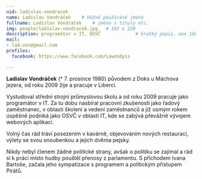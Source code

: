 ```yaml
---
uid: ladislav.vondracek
name: Ladislav Vondráček  	# běžně používáné jméno
fullname: Ladislav Vondráček  	# jméno s tituly etc.
img: people/ladislav-vondracek.jpg   # 165 x 220
description: programátor v IT, OSVČ            	# kratký popis, max 160 znaků
mail:
- lad.von@gmail.com 
profiles:
  facebook: https://www.facebook.com/Lawondyss

---
```


**Ladislav Vondráček** (* 7. prosince 1980) původem z Doks u Máchova jezera, od roku 2009 žije a pracuje v Liberci. 

Vystudoval střední strojní průmyslovou školu a od roku 2009 pracuje jako programátor v IT. Za tu dobu nasbíral pracovní zkušenosti jako řadový zaměstnanec, v oblasti školení a vedení zaměstnanců a již osmým rokem úspěšně podniká jako OSVČ v oblasti IT, kde se zabývá převážně vývojem webových aplikací. 

Volný čas rád tráví posezením v kavárně, objevováním nových restaurací, výlety se svou snoubenkou a jejich dvěma pejsky. 

Nikdy nebyl členem žádné politické strany, avšak o politiku se zajímal a rád si k práci místo hudby pouštěl přenosy z parlamentu. S příchodem Ivana Bartoše, začala  jeho sympatizace s programem a politickým přístupem Pirátů. 